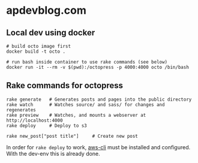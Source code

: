 # apdevblog.com

## Local dev using docker

```
# build octo image first
docker build -t octo .

# run bash inside container to use rake commands (see below)
docker run -it --rm -v $(pwd):/octopress -p 4000:4000 octo /bin/bash
```

## Rake commands for octopress

```
rake generate   # Generates posts and pages into the public directory
rake watch      # Watches source/ and sass/ for changes and regenerates
rake preview    # Watches, and mounts a webserver at http://localhost:4000
rake deploy     # Deploy to s3

rake new_post["post title"]     # Create new post
```
In order for `rake deploy` to work, [aws-cli](https://github.com/aws/aws-cli) must be installed and configured. With the dev-env this is already done.
